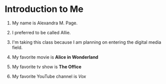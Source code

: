 # Introduction to Me

1. My name is Alexandra M. Page.

1. I preferred to be called Allie.

1. I'm taking this class because I am planning on entering the digital media field.

1. My favorite movie is **Alice in Wonderland**

1. My favorite tv show is **The Office**

1. My favorite YouTube channel is *Vox*

